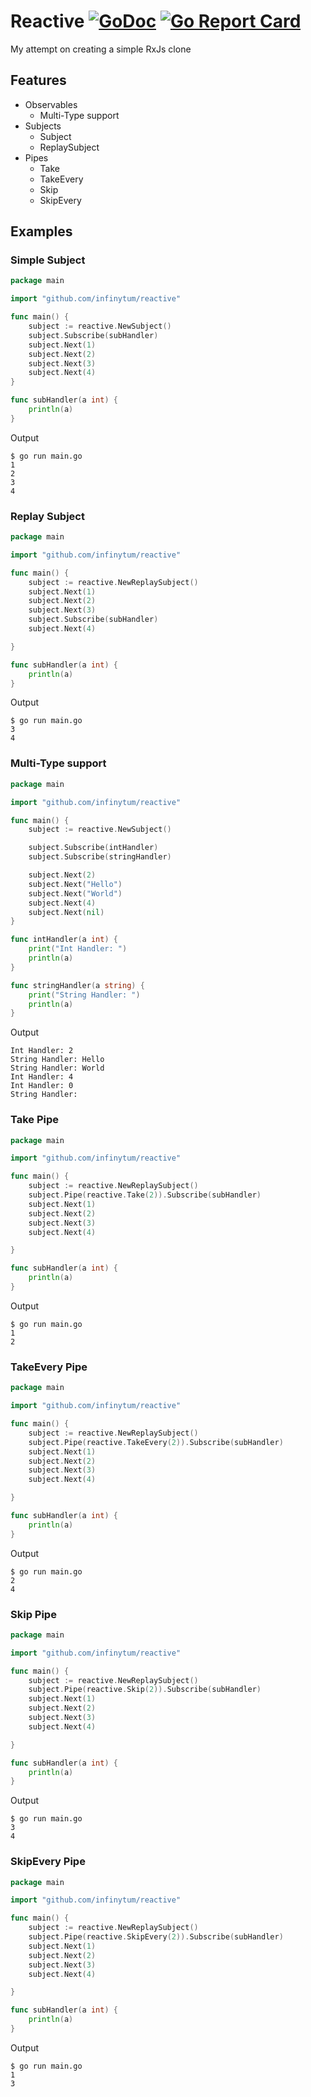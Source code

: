 # Reactive [![GoDoc](https://godoc.org/github.com/infinytum/reactive?status.svg)](https://godoc.org/github.com/infinytum/reactive) [![Go Report Card](https://goreportcard.com/badge/github.com/infinytum/reactive)](https://goreportcard.com/report/github.com/infinytum/reactive)
My attempt on creating a simple RxJs clone

## Features
* Observables
  * Multi-Type support
* Subjects
  * Subject
  * ReplaySubject
* Pipes
  * Take
  * TakeEvery
  * Skip
  * SkipEvery

## Examples

### Simple Subject

```go
package main

import "github.com/infinytum/reactive"

func main() {
	subject := reactive.NewSubject()
	subject.Subscribe(subHandler)
	subject.Next(1)
	subject.Next(2)
	subject.Next(3)
	subject.Next(4)
}

func subHandler(a int) {
	println(a)
}
```

Output
```
$ go run main.go
1
2
3
4
```

### Replay Subject

```go
package main

import "github.com/infinytum/reactive"

func main() {
    subject := reactive.NewReplaySubject()
    subject.Next(1)
    subject.Next(2)
    subject.Next(3)
    subject.Subscribe(subHandler)
    subject.Next(4)

}

func subHandler(a int) {
	println(a)
}
```

Output
```
$ go run main.go
3
4
```

### Multi-Type support

```go
package main

import "github.com/infinytum/reactive"

func main() {
	subject := reactive.NewSubject()

	subject.Subscribe(intHandler)
	subject.Subscribe(stringHandler)

	subject.Next(2)
	subject.Next("Hello")
	subject.Next("World")
	subject.Next(4)
	subject.Next(nil)
}

func intHandler(a int) {
	print("Int Handler: ")
	println(a)
}

func stringHandler(a string) {
	print("String Handler: ")
	println(a)
}
```

Output
```
Int Handler: 2
String Handler: Hello
String Handler: World
Int Handler: 4
Int Handler: 0
String Handler:
```

### Take Pipe

```go
package main

import "github.com/infinytum/reactive"

func main() {
    subject := reactive.NewReplaySubject()
    subject.Pipe(reactive.Take(2)).Subscribe(subHandler)
    subject.Next(1)
    subject.Next(2)
    subject.Next(3)
    subject.Next(4)

}

func subHandler(a int) {
	println(a)
}
```

Output
```
$ go run main.go
1
2
```

### TakeEvery Pipe

```go
package main

import "github.com/infinytum/reactive"

func main() {
    subject := reactive.NewReplaySubject()
    subject.Pipe(reactive.TakeEvery(2)).Subscribe(subHandler)
    subject.Next(1)
    subject.Next(2)
    subject.Next(3)
    subject.Next(4)

}

func subHandler(a int) {
	println(a)
}
```

Output
```
$ go run main.go
2
4
```

### Skip Pipe

```go
package main

import "github.com/infinytum/reactive"

func main() {
    subject := reactive.NewReplaySubject()
    subject.Pipe(reactive.Skip(2)).Subscribe(subHandler)
    subject.Next(1)
    subject.Next(2)
    subject.Next(3)
    subject.Next(4)

}

func subHandler(a int) {
	println(a)
}
```

Output
```
$ go run main.go
3
4
```

### SkipEvery Pipe

```go
package main

import "github.com/infinytum/reactive"

func main() {
    subject := reactive.NewReplaySubject()
    subject.Pipe(reactive.SkipEvery(2)).Subscribe(subHandler)
    subject.Next(1)
    subject.Next(2)
    subject.Next(3)
    subject.Next(4)

}

func subHandler(a int) {
	println(a)
}
```

Output
```
$ go run main.go
1
3
```
